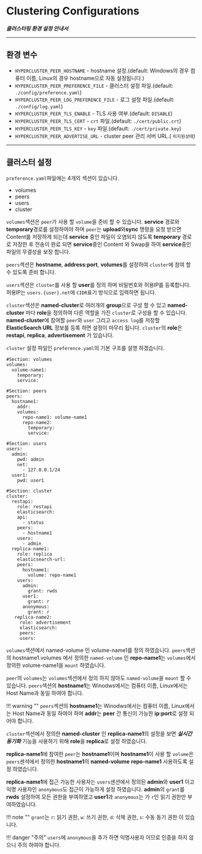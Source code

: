 # Clustering Configurations 

***클러스터링 환경 설정 안내서***

----

## 환경 변수

* `HYPERCLUSTER_PEER_HOSTNAME` - hostname 설정.(default: Windows의 경우 컴퓨터 이름, Linux의 경우 hostname으로 자동 설정됩니다.)
* `HYPERCLUSTER_PEER_PREFERENCE_FILE` - 클러스터 설정 파일.(default: `./config/preference.yaml`)
* `HYPERCLUSTER_PEER_LOG_PREFERENCE_FILE` - 로그 설정 파일.(default: `./config/log.yaml`)
* `HYPERCLUSTER_PEER_TLS_ENABLE` - TLS 사용 여부.(default: `DISABLE`)
* `HYPERCLUSTER_PEER_TLS_CERT` - `crt` 파일.(default: `./cert/public.crt`)
* `HYPERCLUSTER_PEER_TLS_KEY` - `key` 파일.(default: `./cert/private.key`)
* `HYPERCLUSTER_PEER_ADVERTISE_URL` - cluster peer 관리 서버 URL.( `미지원상태`)

----

## 클러스터 설정

`preference.yaml`파일에는 4개의 섹션이 있습니다.

* volumes
* peers
* users
* cluster

`volumes`섹션은 `peer`가 사용 할 `volume`을 준비 할 수 있습니다.
**service** 경로와 **temporary**경로를 설정하여야 하며 `peer`는 **upload**와**sync** 명령을 요청 받으면  Content를 저장하게 되는데 **service** 중인 파일이 오염되지 않도록 **temporary** 경로로 저장한 후 전송이 완료 되면 **service**중인 Content 와 Swap을 하여 **service**중인 파일의 무결성을 보장 합니다.

`peers`섹션은 **hostname**, **address:port**, **volumes**를 설정하여 `cluster`에 참여 할 수 있도록 준비 합니다.

`users`섹션은 `cluster`를 사용 할 **user**를 정의 하며 비밀번호와 허용IP를 등록합니다.
허용IP는 `users.{user}.net`에 `CIDR`표기 방식으로 입력하면 됩니다.

`cluster`섹션은 **named-cluster**로 여러개의 **group**으로 구성 할 수 있고 **named-cluster** 마다 **role**을 정의하여 다른 역할을 가진 `cluster`로 구성을 할 수 있습니다. **named-cluster**에 참여할 `peer`와 `user` 그리고 `access log`를 저장할 **ElasticSearch URL** 정보를 등록 하면 설정이 마무리 됩니다.
`cluster`의 **role**은 **restapi**, **replica**, **advertisement** 가 있습니다.

`cluster` 설정 파일인 `preference.yaml`의 기본 구조를 설명 하겠습니다.

    #Section: volumes
    volumes:
      volume-name1: 
        temporary: 
        service: 
    
    #Section: peers    
    peers:
      hostname1:
        addr: 
        volumes: 
          repo-name1: volume-name1
          repo-name2:
            temporary: 
            service: 
   
    #Section: users
    users:
      admin:
        pwd: admin
        net: 
          - 127.0.0.1/24
      user1:
        pwd: user1						

    #Section: cluster          
    cluster: 
      restapi:
        role: restapi
        elasticsearch: 
        api:
          - status
        peers:
          - hostname1
        users:
          - admin
      replica-name1:
        role: replica
        elasticsearch-url: 
        peers:
          hostname1: 
            volume: repo-name1
        users:
          admin:
            grant: rwds
          user1:
            grant: r
          anonymous:
            grant: r
       replica-name2:
         role: advertisement
         elasticsearch:
         peers:
         users:


`volumes`섹션에서 named-volume 인 volume-name1를 정의 하였습니다.
`peers`섹션의 hostname1.volumes 에서 정의한 `named-volume` 인 **repo-name1**는 `volumes`에서 정의한 volume-name1을 `mount` 하였습니다.

`peer`의 `volumes`는 `volumes`섹션에서 정의 하지 않아도 `named-volume`을 `mount` 할 수 있습니다.
 `peers`섹션의 **hostname1**는 Winodws에서는 컴퓨터 이름, Linux에서는 Host Name과 동일 하여야 합니다.

!!! warning ""
    `peers`섹션의
    **hostname1**는 Winodws에서는 컴퓨터 이름, Linux에서는 Host Name과 동일 하여야 하며 **addr**는 **peer** 간 통신이 가능한 **ip:port**로 설정 되어야 합니다.
   
`cluster`섹션에서 정의한 **named-cluster** 인 **replica-name1**의 설정을 보면  ***실시간 동기화*** 기능을 사용하기 위해 **role**을 **replica**로 설정 하였습니다.

**replica-name1**에 참여한 `peer`는 **hostname1**이며 
**hostname1**이 사용 할 `volume`은 `peers`센셕에서 정의한 **hostname1**의 **named-volume** **repo-name1** 사용하도록 설정 하였습니다.

**replica-name1**에 접근 가능한 사용자는 `users`센션에서 정의된 **admin**와 **user1** 이고 익명 사용자인 `anonymous`도 접근이 가능하게 설정 하였습니다.
**admin**의 `grant`를 **rwds** 설정하여 모든 권한을 부여하였고 **user1**과 `anonymous`는  가 `r`인 읽기 권한만 부여하였습니다.

!!! note ""
    `grant`는 `r`: 읽기 권한, `w`: 쓰기 권한, `d`: 삭제 권한, `s`: 수동 동기 권한 이 있습니다.

!!! danger "주의"
    `users`에 `anonymous`을 추가 하면 익명사용자 이므로 인증을 하지 않으니 주의 하여야 합니다.

